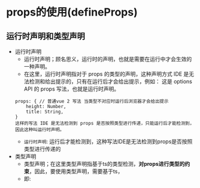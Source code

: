# props的使用(defineProps)
## 运行时声明和类型声明
- 运行时声明
    - 运行时声明；顾名思义，运行时的声明，也就是需要在运行中才会生效的一种声明。
    - 在这里，运行时声明指对于 props 的类型的声明，这种声明方式 IDE 是无法检测和给出提示的，只有在运行后才会给出提示，例如： 这是 options API 的 props 写法，也就是运行时声明。
    ```
    props: { // 普通vue 2 写法 当类型不对应时运行后浏览器才会给出提示
        height: Number,
        title: String,
    }
    这样的写法 IDE 是无法检测到 props 是否按照类型进行传递，只能运行后才能检测到，因此这种叫运行时声明。
    ```
    - `运行时声明`: 运行后才能检测到，这种写法IDE是无法检测到props是否按照类型进行传递的
- 类型声明
    - 类型声明；在这里类型声明指基于ts的类型检测，**对props进行类型的约束**，因此，要使用类型声明，需要基于ts，
    - 即:<script setup lang="ts">

## Props的基本用法
- <script setup> 中 声明 props ，必须使用 `defineProps API`，这是一个宏命令，不需要导入，直接可在 <script setup> 使用且只能在 <script setup> 
- 有两种方式可以使用这个宏命令类声明props，运行时声明和类型声明式，不同的方式下使用这个宏命令后props将具备不同的类型推断
1. 运行时声明；defineProps 运行时声明的基本用法如下，仅支持运行时的校验
```
<script setup lang='ts'>
const props = defineProps({
foo: String,
bar: {
  type: Number,
  required: true
}
})
</script>
```
- 接到的props直接可在模板中直接使用，这与vue2.x是一致的，

2. 类型声明；defineProps类型声明的基本用法如下，完美的支持IDE的类型推断和检查
```
<script setup lang='ts'>
interface List {
    id: number,
    content: string
}

const props = defineProps<{
  foo?: string
  //list :  {id: number , content: string}[] 可以写成行内的
  list: List // 接口
}>()
</script>
```
注意：运行时声明和类型声明不可以同时使用

## props的默认值 widthDefaults
- defineProps 使用类型声明时的不足之处在于，它没有可以给props提供默认值的方式；为了解决这个问题，提供了withDefaults宏命令 
- 宏命令；不需要导入，直接使用；  
```
<script setup lang="ts">
const props = withDefaults(defineProps<{
  title?: string,
  list?: List.Basic[],
}>(), {
  title: 'Hello withDefaults',
  list: () => [{ id: 3, content: '3', isDone: false }],
});
</script>
```



    

